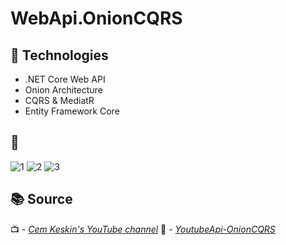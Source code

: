 # WebApi.OnionCQRS  

## 🚀 Technologies  
- .NET Core Web API  
- Onion Architecture  
- CQRS & MediatR  
- Entity Framework Core  

## 📸 
![1](https://github.com/user-attachments/assets/e009d28d-af92-4d85-8d1a-c720896e2c58)
![2](https://github.com/user-attachments/assets/79b63787-5db3-458b-97fc-38b1fcba3b50)
![3](https://github.com/user-attachments/assets/ffba942a-e29d-47e0-92dd-59b442277fea)

## 📚 Source  
📺 - *[Cem Keskin's YouTube channel](https://www.youtube.com/watch?v=luTUl8CSudM&list=PLrSCwxkucNmw_sjxZZHaWj6ySakPgSCbv&pp=iAQB)*
🐙 - *[YoutubeApi-OnionCQRS](https://github.com/cemkeskin12/YoutubeApi-OnionCQRS)*
